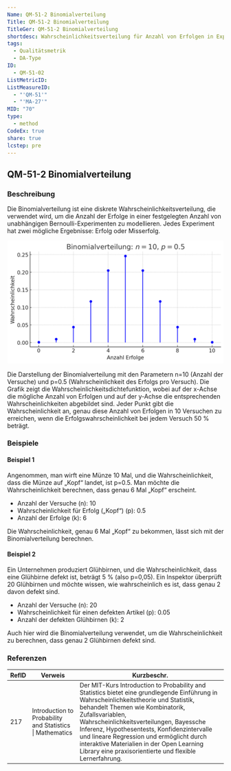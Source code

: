 ```yaml
---
Name: QM-51-2 Binomialverteilung
Title: QM-51-2 Binomialverteilung
TitleGer: QM-51-2 Binomialverteilung
shortdesc: Wahrscheinlichkeitsverteilung für Anzahl von Erfolgen in Experimenten.
tags:
  - Qualitätsmetrik
  - DA-Type
ID:
  - QM-51-02
ListMetricID: 
ListMeasureID:
  - "'QM-51'"
  - "'MA-27'"
MID: "70"
type:
  - method
CodeEx: true
share: true
lcstep: pre
---
```

## QM-51-2 Binomialverteilung

### Beschreibung

Die Binomialverteilung ist eine diskrete Wahrscheinlichkeitsverteilung, die verwendet wird, um die Anzahl der Erfolge in einer festgelegten Anzahl von unabhängigen Bernoulli-Experimenten zu modellieren. Jedes Experiment hat zwei mögliche Ergebnisse: Erfolg oder Misserfolg.


![Das Diagramm stellt die Binomialverteilung für n = 10 Versuche und eine Erfolgswahrscheinlichkeit p = 0.5 dar, wobei die Wahrscheinlichkeiten für unterschiedliche Erfolgsanzahlen von 0 bis 10 gezeigt werden.](../../../../../9999_Images/Binomialverteilung_beispiel.png)

Die Darstellung der Binomialverteilung mit den Parametern n=10 (Anzahl der Versuche) und p=0.5 (Wahrscheinlichkeit des Erfolgs pro Versuch). Die Grafik zeigt die Wahrscheinlichkeitsdichtefunktion, wobei auf der x-Achse die mögliche Anzahl von Erfolgen und auf der y-Achse die entsprechenden Wahrscheinlichkeiten abgebildet sind. Jeder Punkt gibt die Wahrscheinlichkeit an, genau diese Anzahl von Erfolgen in 10 Versuchen zu erreichen, wenn die Erfolgswahrscheinlichkeit bei jedem Versuch 50 % beträgt. ​

### Beispiele 

#### Beispiel 1

Angenommen, man wirft eine Münze 10 Mal, und die Wahrscheinlichkeit, dass die Münze auf „Kopf“ landet, ist p=0.5. Man möchte die Wahrscheinlichkeit berechnen, dass genau 6 Mal „Kopf“ erscheint.

- Anzahl der Versuche (n): 10
- Wahrscheinlichkeit für Erfolg („Kopf“) (p): 0.5
- Anzahl der Erfolge (k): 6

Die Wahrscheinlichkeit, genau 6 Mal „Kopf“ zu bekommen, lässt sich mit der Binomialverteilung berechnen. 


#### Beispiel 2

Ein Unternehmen produziert Glühbirnen, und die Wahrscheinlichkeit, dass eine Glühbirne defekt ist, beträgt 5 % (also p=0,05). Ein Inspektor überprüft 20 Glühbirnen und möchte wissen, wie wahrscheinlich es ist, dass genau 2 davon defekt sind.

- Anzahl der Versuche (n): 20
- Wahrscheinlichkeit für einen defekten Artikel (p): 0.05
- Anzahl der defekten Glühbirnen (k): 2

Auch hier wird die Binomialverteilung verwendet, um die Wahrscheinlichkeit zu berechnen, dass genau 2 Glühbirnen defekt sind.


### Referenzen

| RefID | Verweis                                                     | Kurzbeschr.                                                                                                                                                                                                                                                                                                                                                                                                                                 |
| ----- | ----------------------------------------------------------- | ------------------------------------------------------------------------------------------------------------------------------------------------------------------------------------------------------------------------------------------------------------------------------------------------------------------------------------------------------------------------------------------------------------------------------------------- |
| 217   |  Introduction to Probability and Statistics \| Mathematics  | Der MIT-Kurs Introduction to Probability and Statistics bietet eine grundlegende Einführung in Wahrscheinlichkeitstheorie und Statistik, behandelt Themen wie Kombinatorik, Zufallsvariablen, Wahrscheinlichkeitsverteilungen, Bayessche Inferenz, Hypothesentests, Konfidenzintervalle und lineare Regression und ermöglicht durch interaktive Materialien in der Open Learning Library eine praxisorientierte und flexible Lernerfahrung. |


